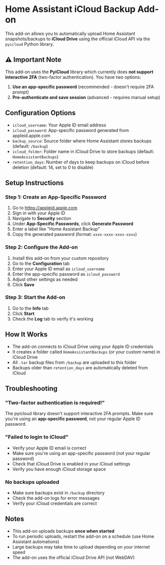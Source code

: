 # Home Assistant iCloud Backup Add-on

This add-on allows you to automatically upload Home Assistant snapshots/backups to **iCloud Drive** using the official iCloud API via the `pyicloud` Python library.

## ⚠️ Important Note

This add-on uses the **PyiCloud** library which currently does **not support interactive 2FA** (two-factor authentication). You have two options:

1. **Use an app-specific password** (recommended - doesn't require 2FA prompt)
2. **Pre-authenticate and save session** (advanced - requires manual setup)

## Configuration Options

- `icloud_username`: Your Apple ID email address
- `icloud_password`: App-specific password generated from appleid.apple.com
- `backup_source`: Source folder where Home Assistant stores backups (default: `/backup`)
- `icloud_folder`: Folder name in iCloud Drive to store backups (default: `HomeAssistantBackups`)
- `retention_days`: Number of days to keep backups on iCloud before deletion (default: 14, set to 0 to disable)

## Setup Instructions

### Step 1: Create an App-Specific Password

1. Go to https://appleid.apple.com
2. Sign in with your Apple ID
3. Navigate to **Security** section
4. Under **App-Specific Passwords**, click **Generate Password**
5. Enter a label like "Home Assistant Backup"
6. Copy the generated password (format: `xxxx-xxxx-xxxx-xxxx`)

### Step 2: Configure the Add-on

1. Install this add-on from your custom repository
2. Go to the **Configuration** tab
3. Enter your Apple ID email as `icloud_username`
4. Enter the app-specific password as `icloud_password`
5. Adjust other settings as needed
6. Click **Save**

### Step 3: Start the Add-on

1. Go to the **Info** tab
2. Click **Start**
3. Check the **Log** tab to verify it's working

## How It Works

- The add-on connects to iCloud Drive using your Apple ID credentials
- It creates a folder called `HomeAssistantBackups` (or your custom name) in iCloud Drive
- All `.tar` backup files from `/backup` are uploaded to this folder
- Backups older than `retention_days` are automatically deleted from iCloud

## Troubleshooting

### "Two-factor authentication is required!"

The pyicloud library doesn't support interactive 2FA prompts. Make sure you're using an **app-specific password**, not your regular Apple ID password.

### "Failed to login to iCloud"

- Verify your Apple ID email is correct
- Make sure you're using an app-specific password (not your regular password)
- Check that iCloud Drive is enabled in your iCloud settings
- Verify you have enough iCloud storage space

### No backups uploaded

- Make sure backups exist in `/backup` directory
- Check the add-on logs for error messages
- Verify your iCloud credentials are correct

## Notes

- This add-on uploads backups **once when started**
- To run periodic uploads, restart the add-on on a schedule (use Home Assistant automations)
- Large backups may take time to upload depending on your internet speed
- The add-on uses the official iCloud Drive API (not WebDAV)